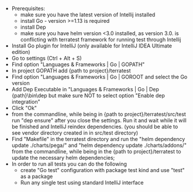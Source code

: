- Prerequisites:
    - make sure you have the latest version of Intellij installed
    - install Go - version >=1.13 is required
    - install Dep 
    - make sure you have helm version <3.0 installed, as version 3.0. is conflicting with terratest framework for running test through Intellij
- Install Go plugin for IntelliJ (only available for IntelliJ IDEA Ultimate edition)
- Go to settings (Ctrl + Alt + S)
- Find option "Languages & Frameworks | Go | GOPATH"
- In project GOPATH add {path to project}/terratest
- Find option "Languages & Frameworks | Go | GOROOT and select the Go version
- Add Dep Executable in "Languages & Frameworks | Go | Dep {path}\bin\dep but make sure NOT to select option "Enable dep integration"
- Click "Ok"
- from the commandline, while being in {path to project}/terratest/src/test run "dep ensure" after you close the settings. 
  Run it and wait while it will be finished and IntelliJ reindex dependencies. (you should be able to see vendor directory created in in src/test directory)
- Find  "Makefile" in the terratest directory and run the "helm dependency update ./charts/pega/" and "helm dependency update ./charts/addons/" from the commandline, 
  while being in the {path to project}/terratest to update the necessary helm dependencies;
- In order to run all tests you can do the following
    - create "Go test" configuration with package test kind and use "test" as a package
    - Run any single test using standard IntelliJ interface